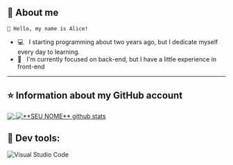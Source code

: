 ## 📖 About me
    💜 Hello, my name is Alice!
- 💻 &nbsp; I starting programming about two years ago, but I dedicate myself every day to learning.  
- 🌱 &nbsp; I'm currently focused on back-end, but I have a little experience in front-end
---

## ⭐ Information about my GitHub account
<a href="https://github.com/Alitum">
  <img align="center" src="https://github-readme-stats-sigma-five.vercel.app/api/top-langs/?username=alitum&theme=react&line_height=40&hide=css" />
</a>

<a href="https://github.com/Alitum">
 <img align="center" src="https://github-readme-stats-sigma-five.vercel.app/api?username=alitum&show_icons=true&theme=dracula&line_height=27" alt="**SEU NOME** github stats"/>
</a>

## 🔧 Dev tools: 
  ![Visual Studio Code](https://img.shields.io/badge/Visual%20Studio%20Code-0078d7.svg?style=for-the-badge&logo=visual-studio-code&logoColor=white)
